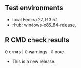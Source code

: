 ## Test environments
* local Fedora 27, R 3.5.1
* rhub: windows-x86_64-release, 

## R CMD check results

0 errors | 0 warnings | 0 note

* This is a new release.

